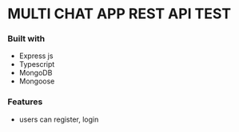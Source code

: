 
# MULTI CHAT APP REST API TEST


### Built with
* Express js
* Typescript
* MongoDB
* Mongoose

### Features

* users can register, login
